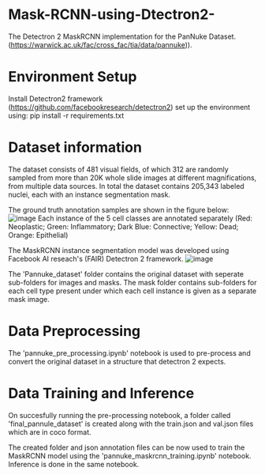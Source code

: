 # Mask-RCNN-using-Dtectron2-
The Detectron 2 MaskRCNN implementation for the PanNuke Dataset.
(https://warwick.ac.uk/fac/cross_fac/tia/data/pannuke)).

# Environment Setup
Install Detectron2 framework (https://github.com/facebookresearch/detectron2)
set up the environment using:
pip install -r requirements.txt


# Dataset information
The dataset consists of 481 visual fields, of which 312 are randomly sampled from more than 20K whole slide images at different magnifications, from multiple data sources. In total the dataset contains 205,343 labeled nuclei, each with an instance segmentation mask.

The ground truth annotation samples are shown in the figure below:
![image](https://github.com/user-attachments/assets/4a0095b3-c697-4646-a54b-4f972f9446e8)
 Each instance of the 5 cell classes are annotated separately (Red: Neoplastic; Green: Inflammatory; Dark Blue: Connective; Yellow: Dead; Orange: Epithelial)

The MaskRCNN instance segmentation model was developed using Facebook AI reseach's (FAIR) Detectron 2 framework.
![image](https://github.com/user-attachments/assets/4e3c5be6-b6ba-4aeb-b231-0ffc185dfa45)

The 'Pannuke_dataset' folder contains the original dataset with seperate sub-folders for images and masks. The mask folder contains sub-folders for each cell type present under which each cell instance is given as a separate mask image.

# Data Preprocessing
The 'pannuke_pre_processing.ipynb' notebook is used to pre-process and convert the original dataset in a structure that detectron 2 expects.

# Data Training and Inference
On succesfully running the pre-processing notebook, a folder called 'final_pannule_dataset' is created along with the train.json and val.json files which are in coco format.

The created folder and json annotation files can be now used to train the MaskRCNN model using the 'pannuke_maskrcnn_training.ipynb' notebook. Inference is done in the same notebook.
